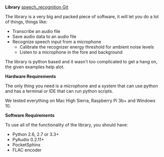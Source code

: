 **Library** [speech_recognition Git](uploads/be27d4c55467b11f9f9383ae8369248a/speech_recognition_)

The library is a very big and packed piece of software, it will let you do a lot of things, things like:
*  Transcribe an audio file
*  Save audio data to an audio file
*  Recognize speech input from a microphone
    *  Calibrate the recognizer energy threshold for ambient noise levels
    *  Listen to a microphone in the fore and background

The library is python based and it wasn't too complicated to get a hang on, the given examples help alot.

**Hardware Requirements**

The only thing you need is a microphone and a system that can use python and has a terminal or IDE that can run python scripts. 

We tested everything on Mac High Sierra, Raspberry Pi 3b+ and Windows 10.

**Software Requirements**

To use all of the functionality of the library, you should have:
*  Python 2.6, 2.7 or 3.3+
*  PyAudio 0.2.11+
*  PocketSphinx
*  FLAC encoder
